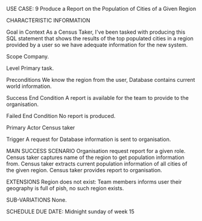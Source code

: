 USE CASE: 9 Produce a Report on the Population of Cities of a Given Region

CHARACTERISTIC INFORMATION

Goal in Context
As a Census Taker, I've been tasked with producing this SQL statement that shows the results of the
top populated cities in a region provided by a user so we have adequate information for the new system.

Scope
Company.

Level
Primary task.

Preconditions
We know the region from the user, Database contains current world information.

Success End Condition
A report is available for the team to provide to the organisation.

Failed End Condition
No report is produced.

Primary Actor
Census taker

Trigger
A request for Database information is sent to organisation.

MAIN SUCCESS SCENARIO
Organisation request report for a given role.
Census taker captures name of the region to get population information from.
Census taker extracts current population information of all cities of the given region.
Census taker provides report to organisation.

EXTENSIONS
Region does not exist:
Team members informs user their geography is full of pish, no such region exists.

SUB-VARIATIONS
None.

SCHEDULE
DUE DATE: Midnight sunday of week 15